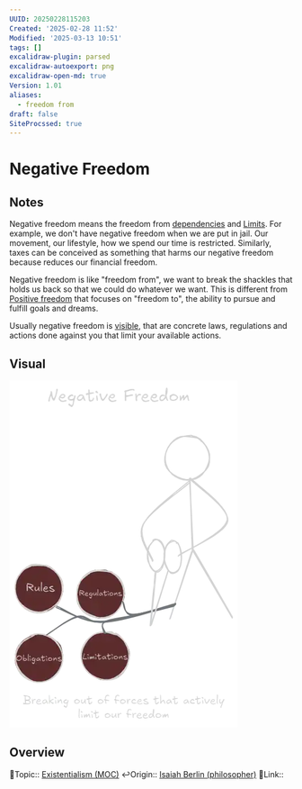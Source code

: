 ```yaml
---
UUID: 20250228115203
Created: '2025-02-28 11:52'
Modified: '2025-03-13 10:51'
tags: []
excalidraw-plugin: parsed
excalidraw-autoexport: png
excalidraw-open-md: true
Version: 1.01
aliases:
  - freedom from
draft: false
SiteProcssed: true
---
```


# Negative Freedom

## Notes

Negative freedom means the freedom from [dependencies](/notes/dependency.md) and [Limits](/notes/limits.md). For example, we don't have negative freedom when we are put in jail. Our movement, our lifestyle, how we spend our time is restricted. Similarly, taxes can be conceived as something that harms our negative freedom because reduces our financial freedom.

Negative freedom is like "freedom from", we want to break the shackles that holds us back so that we could do whatever we want. This is different from [Positive freedom](/notes/positive-freedom.md) that focuses on "freedom to", the ability to pursue and fulfill goals and dreams.

Usually negative freedom is [visible](/notes/visibility.md), that are concrete laws, regulations and actions done against you that limit your available actions.

## Visual

![Negative freedom.webp](/notes/negative-freedom.webp)

## Overview
🔼Topic:: [Existentialism (MOC)](/mocs/existentialism-moc.md)
↩️Origin:: [Isaiah Berlin (philosopher)](/notes/isaiah-berlin-philosopher.md)
🔗Link::

